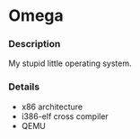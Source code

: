 # Omega

### Description

My stupid little operating system.

### Details

* x86 architecture
* i386-elf cross compiler
* QEMU